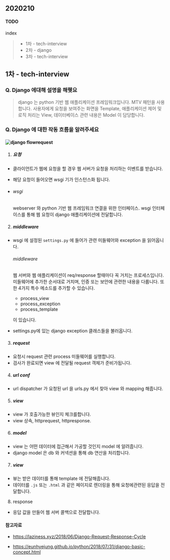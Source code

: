 ## 2020210

#### TODO

index

> - 1차 - tech-interview
> - 2차 - django
> - 3차 - tech-interview



## 1차 - tech-interview

### Q. Django 에대해 설명을 해쥇요

> django 는 python 기반 웹 애플리케이션 프레임워크입니다. MTV 패턴을 사용합니다. 사용자에게 요청을 보여주는 화면을 Template, 애플리케이션 제어 및 로직 처리는 View, 데이터베이스 관련 내용은 Model 이 담당합니다.

### Q. Django 에 대한 작동 흐름을 알려주세요

#### ![django flow](https://eunhyejung.github.io/assets/contents/django-content02.PNG)request

1. ##### 요청 

- 클라이언트가 웹에 요청을 할 경우 웹 서버가 요청을 처리하는 이벤트를 받습니다.

- 해당 요청이 들어오면 wsgi 기가 인스턴스화 됩니다. 

- ###### wsgi

  webserver 와 python 기반 웹 프레임워크 연결을 위한 인터페이스.  wsgi 인터페이스를 통해 웹 요청이 django 애플리케이션에 전달합니다.

2. ##### middleware

- wsgi 에 설정된  `settings.py` 에 들어가 관련 미들웨어와 exception 을 읽어옵니다.

  ###### middleware

  웹 서버와 웹 애플리케이션이 req/response 할때마다 꼭 거치는 프로세스입니다. 미들웨어에 추가한 순서대로 거치며, 인증 또는 보안에 관련한 내용을 다룹니다. 또한 4가지 특수 메소드를 추가할 수 있습니다. 

  - process_view
  - process_exception
  - process_template

  이 있습니다.

- settings.py에 있는 django exception 클래스들을 불러옵니다.

3. ##### request 

- 요청시 request 관련 process 미들웨어를 실행합니다.
- 검사가 완료되면 view 에 전달될 request 객체가 준비가됩니다. 

4. ##### url conf 

- url dispatcher 가 요청된 url 을 urls.py 에서 찾아 view 와 mapping 해줍니다.

5. ##### view

- view 가 호출가능한 뷰인지 체크를합니다.
- view 상속, httprequest, httpresponse. 

6. ##### model

- view 는 어떤 데이터에 접근해서 가공할 것인지 model 에 알려줍니다. 
- django model 은 db 와 커넥션을 통해 db 연산을 처리합니다. 

7. ##### view

- 뷰는 받은 데이터를 통해 template 에 전달해줍니다. 
- 데이터를 `.js`  또는 `.html` 과 같은 페이지로 렌더링을 통해 요청에관련된 응답을 전달합니다. 

8. response

- 응답 값을 만들어 웹 서버 콜백으로 전달합니다.

#### 참고자료

- <https://laziness.xyz/2018/06/Django-Request-Response-Cycle>

- <https://eunhyejung.github.io/python/2018/07/31/django-basic-concept.html>
